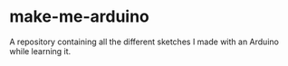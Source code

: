 # make-me-arduino
A repository containing all the different sketches I made with an Arduino while learning it.
